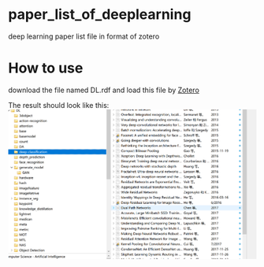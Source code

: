 # paper_list_of_deeplearning
deep learning paper list file in format of zotero
# How to use
download the file named DL.rdf and load this file by [Zotero](https://www.zotero.org/)

The result should look like this:
![](./capture.png)

